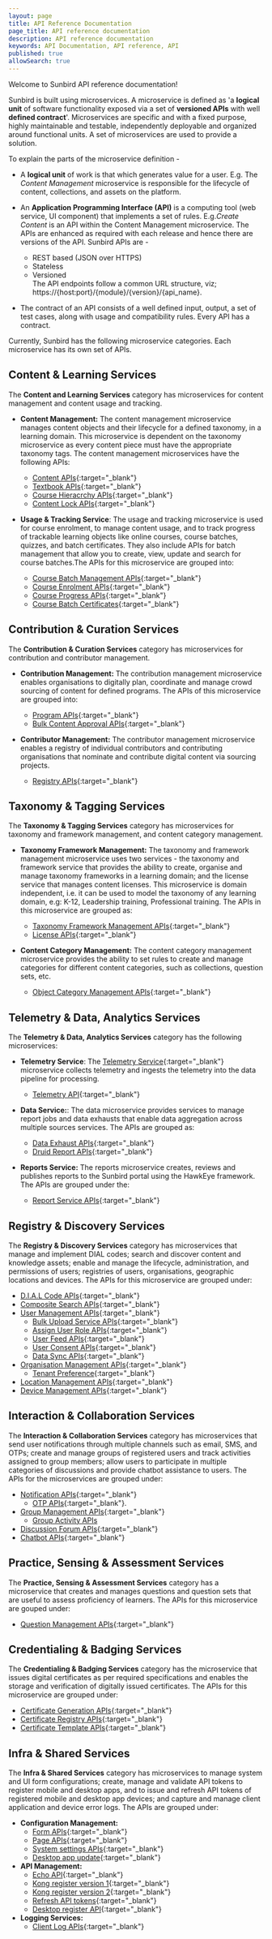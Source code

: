```yaml
---
layout: page
title: API Reference Documentation
page_title: API reference documentation
description: API reference documentation
keywords: API Documentation, API reference, API
published: true
allowSearch: true
---
```


Welcome to Sunbird API reference documentation!

Sunbird is built using microservices. 
A microservice is defined as 'a **logical unit** of software functionality exposed via a set of **versioned APIs** with well **defined contract**'. Microservices are specific and with a fixed purpose, highly maintainable and testable, independently deployable and organized around functional units. A set of microservices are used to provide a solution. 

To explain the parts of the microservice definition -
- A **logical unit** of work is that which generates value for a user. E.g. The *Content Management* microservice is responsible for the lifecycle of content, collections, and assets on the platform.  

- An **Application Programming Interface (API)** is a computing tool (web service, UI component) that implements a set of rules. E.g.*Create Content* is an API within the Content Management microservice. The APIs are enhanced as required with each release and hence there are versions of the API. Sunbird APIs are -
    - REST based (JSON over HTTPS)  
    - Stateless  
    - Versioned  
    The API endpoints follow a common URL structure, viz; https://{host:port}/{module}/{version}/{api_name}.
 - The contract of an API consists of a well defined input, output, a set of test cases, along with usage and compatibility rules. Every API has a contract.  

Currently, Sunbird has the following microservice categories. Each microservice has its own set of APIs.   

## Content & Learning Services

The  **Content and Learning Services**  category has microservices for content management and content usage and tracking.

- **Content Management:**  The content management microservice manages content objects and their lifecycle for a defined taxonomy, in a learning domain. This microservice is dependent on the taxonomy microservice as every content piece must have the appropriate taxonomy tags. The content management microservices have the following APIs:
  - [Content APIs](apis/content){:target="_blank"}
  - [Textbook APIs](apis/tocapi){:target="_blank"}
  - [Course Hieracrchy APIs](apis/coursehierarchyapi){:target="_blank"}
  - [Content Lock APIs](apis/coursehierarchyapi){:target="_blank"}

- **Usage & Tracking Service**: The usage and tracking microservice is used for course enrolment, to manage content usage, and to track progress of trackable learning objects like online courses, course batches, quizzes, and batch certificates. They also include APIs for batch management that allow you to create, view, update and search for course batches.The APIs for this microservice are grouped into:
    - [Course Batch Management APIs](apis/coursebatchmanapi/){:target="_blank"}
    - [Course Enrolment APIs](apis/courseenrolmentapi/){:target="_blank"}
    - [Course Progress APIs](apis/courseprogressapi/){:target="_blank"} 
    - [Course Batch Certificates](apis/coursebatchcertificateapi/){:target="_blank"}

## Contribution & Curation Services

The **Contribution & Curation Services** category has microservices for contribution and contributor management. 

- **Contribution Management:** The contribution management microservice enables organisations to digitally plan, coordinate and manage crowd sourcing of content for defined programs. The APIs of this microservice are grouped into: 
    - [Program APIs](apis/programsapi/){:target="_blank"}
    - [Bulk Content Approval APIs](apis/bulkapproveapi){:target="_blank"}

- **Contributor Management:** The contributor management microservice enables a registry of individual contributors and contributing organisations that nominate and contribute digital content via sourcing projects.  
    - [Registry APIs](apis/opensaber/){:target="_blank"}

## Taxonomy & Tagging Services

The **Taxonomy & Tagging Services** category has microservices for taxonomy and framework management, and content category management.  

- **Taxonomy Framework Management:** The taxonomy and framework management microservice uses two services - the taxonomy and framework service that provides the ability to create, organise and manage taxonomy frameworks in a learning domain; and the license service that manages content licenses. This microservice is domain independent, i.e. it can be used to model the taxonomy of any learning domain, e.g: K-12, Leadership training, Professional training. The APIs in this microservice are grouped as:  
    - [Taxonomy Framework Management APIs](apis/framework/){:target="_blank"}
    - [License APIs](apis/license/){:target="_blank"}

- **Content Category Management:** The content category management microservice provides the ability to set rules to create and manage categories for different content categories, such as collections, question sets, etc.  
    - [Object Category Management APIs](apis/objectcategory/){:target="_blank"}

## Telemetry & Data, Analytics Services

The **Telemetry & Data, Analytics Services** category has the following microservices:

- **Telemetry Service**: The [Telemetry Service](./developer-docs/telemetry/overview){:target="_blank"} microservice collects telemetry and ingests the telemetry into the data pipeline for processing.
    - [Telemetry API](apis/telemetryapi){:target="_blank"}
    
- **Data Service:**: The data microservice provides services to manage report jobs and data exhausts that enable data aggregation across multiple sources services. The APIs are grouped as:
    - [Data Exhaust APIs](apis/dataexhaustapi){:target="_blank"} 
    - [Druid Report APIs](apis/druidreportapi){:target="_blank"} 

- **Reports Service:**  The reports microservice creates, reviews and publishes reports to the Sunbird portal using the HawkEye framework. The APIs are grouped under the:
    - [Report Service APIs](apis/reports/){:target="_blank"}

## Registry & Discovery Services

The **Registry & Discovery Services** category has microservices that manage and implement DIAL codes; search and discover content and knowledge assets; enable and manage the lifecycle, administration, and permissions of users; registries of users, organisations, geographic locations and devices. The APIs for this microservice are grouped under:

- [D.I.A.L Code APIs](apis/dialapi/){:target="_blank"} 
- [Composite Search APIs](apis/searchapi/){:target="_blank"} 
- [User Management APIs](apis/userapi/){:target="_blank"}   
    - [Bulk Upload Service APIs](apis/bulkupload/){:target="_blank"}  
    - [Assign User Role APIs](apis/userapi/#operation/Assign_User_Role/){:target="_blank"}  
    - [User Feed APIs](apis/feedapi/){:target="_blank"}  
    - [User Consent APIs](apis/consentapi/){:target="_blank"}  
    - [Data Sync APIs](apis/datasyncapi/){:target="_blank"}  
- [Organisation Management APIs](apis/orgapi/){:target="_blank"}  
    - [Tenant Preference](apis/tenantpreferenceapi/){:target="_blank"}
- [Location Management APIs](apis/locationapi/){:target="_blank"} 
- [Device Management APIs](apis/deviceapi/){:target="_blank"} 

## Interaction & Collaboration Services

The **Interaction & Collaboration Services** category has microservices that send user notifications through multiple channels such as email, SMS, and OTPs; create and manage groups of registered users and track activities assigned to group members; allow users to participate in multiple categories of discussions and provide chatbot assistance to users. The APIs for the microservices are grouped under:

- [Notification APIs](apis/notificationapi/){:target="_blank"}  
    - [OTP APIs](apis/otpapi/){:target="_blank"}.
- [Group Management APIs](apis/groupapi/){:target="_blank"} 
    - [Group Activity APIs](apis/groupactivityapi/) 
- [Discussion Forum APIs](apis/discussionForum/){:target="_blank"} 
- [Chatbot APIs](apis/chatbotapi/){:target="_blank"} 

## Practice, Sensing & Assessment Services

The **Practice, Sensing & Assessment Services** category has a microservice that creates and manages questions and question sets that are useful to assess proficiency of learners. The APIs for this microservice are gouped under: 
- [Question Management APIs](apis/questionapi//){:target="_blank"}

## Credentialing & Badging Services

The **Credentialing & Badging Services** category has the microservice that issues digital certificates as per required specifications and enables the storage and verification of digitally issued certificates. The APIs for this microservice are grouped under:

- [Certificate Generation APIs](apis/certificate/){:target="_blank"}   
- [Certificate Registry APIs](apis/certificateregistry/){:target="_blank"}  
- [Certificate Template APIs](apis/certificatetemplateapi/){:target="_blank"}  

## Infra & Shared Services

The **Infra & Shared Services** category has microservices to manage system and UI form configurations; create, manage and validate API tokens to register mobile and desktop apps, and to issue and refresh API tokens of registered mobile and desktop app devices; and capture and manage client application and device error logs. The APIs are grouped under:
    
- **Configuration Management:**   
    - [Form APIs](apis/form/){:target="_blank"}  
    - [Page APIs](apis/pagesapi/){:target="_blank"}  
    - [System settings APIs](apis/systemsettingsapi/){:target="_blank"}  
    - [Desktop app update](apis/desktop/app-update/){:target="_blank"}  
- **API Management:**   
    - [Echo API](apis/echoapi/){:target="_blank"}  
    - [Kong register version 1](apis/kongcredentialregisterapiv1/){:target="_blank"}  
    - [Kong register version 2](apis/kongcredentialregisterapiv2/){:target="_blank"}  
    - [Refresh API tokens](apis/refreshtokenapi){:target="_blank"}  
    - [Desktop register API](apis/desktop/device-registry/){:target="_blank"}  
- **Logging Services:** 
    - [Client Log APIs](apis/clientlogapi){:target="_blank"}
